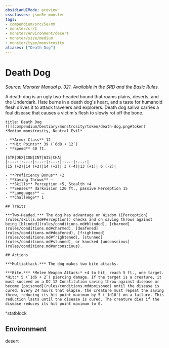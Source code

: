 ```yaml
---
obsidianUIMode: preview
cssclasses: json5e-monster
tags:
- compendium/src/5e/mm
- monster/cr/1
- monster/environment/desert
- monster/size/medium
- monster/type/monstrosity
aliases: ["Death Dog"]
---
```

# Death Dog
*Source: Monster Manual p. 321. Available in the SRD and the Basic Rules.*  

A death dog is an ugly two-headed hound that roams plains, deserts, and the Underdark. Hate burns in a death dog's heart, and a taste for humanoid flesh drives it to attack travelers and explorers. Death dog saliva carries a foul disease that causes a victim's flesh to slowly rot off the bone.

```ad-statblock
title: Death Dog
![](compendium/bestiary/monstrosity/token/death-dog.png#token)
*Medium monstrosity, Neutral Evil*

- **Armor Class** 12 
- **Hit Points** 39 (`6d8 + 12`)
- **Speed** 40 ft.

|STR|DEX|CON|INT|WIS|CHA|
|:---:|:---:|:---:|:---:|:---:|:---:|
|15 (+2)|14 (+2)|14 (+2)| 3 (-4)|13 (+1)| 6 (-2)|

- **Proficiency Bonus** +2
- **Saving Throws** ⏤
- **Skills** Perception +5, Stealth +4
- **Senses** darkvision 120 ft., passive Perception 15
- **Languages** —
- **Challenge** 1

## Traits

***Two-Headed.*** The dog has advantage on Wisdom ([Perception](rules/skills.md#Perception)) checks and on saving throws against being [blinded](rules/conditions.md#blinded), [charmed](rules/conditions.md#charmed), [deafened](rules/conditions.md#deafened), [frightened](rules/conditions.md#frightened), [stunned](rules/conditions.md#stunned), or knocked [unconscious](rules/conditions.md#unconscious).

## Actions

***Multiattack.*** The dog makes two bite attacks.

***Bite.*** *Melee Weapon Attack:* +4 to hit, reach 5 ft., one target. *Hit:* 5 (`1d6 + 2`) piercing damage. If the target is a creature, it must succeed on a DC 12 Constitution saving throw against disease or become [poisoned](rules/conditions.md#poisoned) until the disease is cured. Every 24 hours that elapse, the creature must repeat the saving throw, reducing its hit point maximum by 5 (`1d10`) on a failure. This reduction lasts until the disease is cured. The creature dies if the disease reduces its hit point maximum to 0.
```
^statblock

## Environment

desert